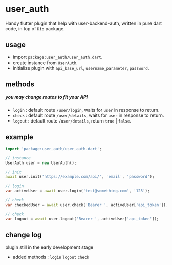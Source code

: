 # user_auth

Handy flutter plugin that help with user-backend-auth, written in pure dart code, in top of `Dio` package.

## usage
* import `package:user_auth/user_auth.dart`.
* create instance from `UserAuth`.
* initialize plugin with `api_base_url`, `username_parameter`, `password`.

## methods
##### you may change routes to fit your API
* `login` : default route `/user/login`, waits for `user` in response to return. 
* `check` : default route `/user/details`, waits for `user` in response to return.  
* `logout` : default route `/user/details`, return `true` | `false`.

## example
```dart
import 'package:user_auth/user_auth.dart';

// instance
UserAuth user = new UserAuth();

// init
await user.init('https://example.com/api/', 'email', 'password');

// login
var activeUser = await user.login('test@something.com', '123');

// check
var checkedUser = await user.check('Bearer ', activeUser['api_token']); // change 'Bearer ' and api_token with your own parameter

// check
var logout = await user.logout('Bearer ', activeUser['api_token']); 
```

## change log
plugin still in the early development stage
* added methods : `login` `logout` `check`
